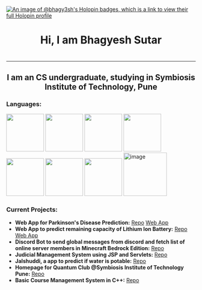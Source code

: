 [![An image of @bhagy3sh's Holopin badges, which is a link to view their full Holopin profile](https://holopin.me/bhagy3sh)](https://holopin.io/@bhagy3sh)

<h1 align="center">Hi, I am Bhagyesh Sutar<h1/>
  
---

<h2 align="center">I am an CS undergraduate, studying in Symbiosis Institute of Technology, Pune</h2>

### Languages:

<img src="https://github.com/user-attachments/assets/59d4e42a-a629-4bfa-8cc0-48ee58931430" width="100" height="100">
<img src="https://github.com/user-attachments/assets/1a99840d-12c8-49f7-ad22-3ecbcd90bf19" width="100" height="100">
<img src="https://github.com/user-attachments/assets/dd130db3-10c0-44d6-ab71-781e44c38295" width="100" height="100">
<img src="https://github.com/user-attachments/assets/1019a109-4e42-4509-ac83-58a8f9278e7e" width="100" height="100">
<img src="https://github.com/user-attachments/assets/444d7fb3-2da7-4db8-a182-aee8b683a1cc" width="100" height="100">
<img src="https://github.com/user-attachments/assets/f51e1fef-94b9-43c6-9e8b-90e99e6cdf22" width="100" height="100">
<img width="100" height="100" src="https://github.com/user-attachments/assets/13ec6842-4653-4c3d-895f-98ec60dbfcb6" />
<img width="115" height="115" alt="image" src="https://github.com/user-attachments/assets/5851f1b7-06b7-4d3f-a971-36fa07d40b8c" />






### Current Projects:

- **Web App for Parkinson's Disease Prediction:**  [Repo](https://github.com/Bhagy3sh/parkinsons_app)  [Web App](https://parkinsons.pythonanywhere.com/)
- **Web App to predict remaining capacity of Lithium Ion Battery:** [Repo](https://github.com/Bhagy3sh/Battery-Capacity-Prediction-Using-Regression) [Web App](https://capacity.pythonanywhere.com/)
- **Discord Bot to send global messages from discord and fetch list of online server members in Minecraft Bedrock Edition:** [Repo](https://github.com/Bhagy3sh/minecraft-server-remote-message-sender)
- **Judicial Management System using JSP and Servlets:** [Repo](https://github.com/Bhagy3sh/judicial-management-system)
- **Jalshuddi, a app to predict if water is potable:** [Repo](https://github.com/Bhagy3sh/jalshuddi)
- **Homepage for Quantum Club @Symbiosis Institute of Technology Pune:** [Repo](https://github.com/Bhagy3sh/sqc-site)
- **Basic Course Management System in C++:** [Repo](https://github.com/Bhagy3sh/PP_Project_24)






